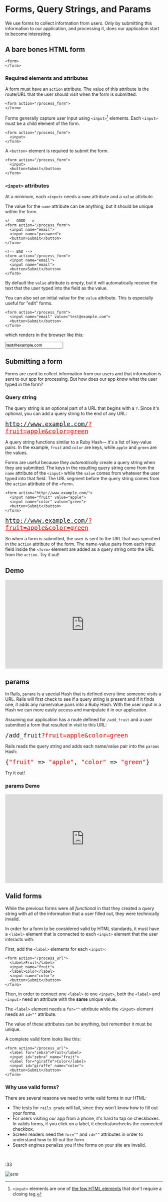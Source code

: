 # Forms, Query Strings, and Params

We use forms to collect information from users. Only by submitting this information to our application, and processing it, does our application start to become interesting.


## A bare bones HTML form

```erb
<form>
</form>
```

### Required elements and attributes

A form must have an `action` attribute. The value of this attribute is the route/URL that the user should visit when the form is submitted.

```erb
<form action="/process_form">
</form>
```

Forms generally capture user input using `<input>`[^Input] elements. Each `<input>` must be a child element of the form.

```erb
<form action="/process_form">
  <input>
</form>
```

[^Input]: `<input>` elements are one of [the few HTML elements](https://chapters.firstdraft.com/chapters/879#exceptions) that don't require a closing tag.

A `<button>` element is required to submit the form.

```erb
<form action="/process_form">
  <input>
  <button>Submit</button>
</form>
```


### `<input>` attributes

At a minimum, each `<input>` needs a `name` attribute and a `value` attribute.

The value for the `name` attribute can be anything, but it should be unique within the form.

```erb
<!-- GOOD -->
<form action="/process_form">
  <input name="email">
  <input name="password">
  <button>Submit</button>
</form>
```

```erb
<!-- BAD -->
<form action="/process_form">
  <input name="email">
  <input name="email">
  <button>Submit</button>
</form>
```

By default the `value` attribute is empty, but it will automatically receive the text that the user typed into the field as the value.

You can also set an initial value for the `value` attribute. This is especially useful for "edit" forms.

```erb
<form action="/process_form">
  <input name="email" value="test@example.com">
  <button>Submit</button>
</form>
```

which renders in the browser like this:

<div class="full-bleed">
  <input name="email" value="test@example.com">
</div>

## Submitting a form

Forms are used to collect information from our users and that information is sent to our app for processing. But how does our app _know_ what the user typed in the form?

### Query string

The query string is an optional part of a URL that begins with a `?`. Since it's optional, you can add a query string to the end of any URL:

<span style="font-size: 1.2rem;font-family: monospace;">http://www.example.com/<span style="color: red; text-decoration: underline;">?fruit=apple&color=green</span></span>

A query string functions similar to a Ruby Hash— it's a list of key-value pairs. In the example, `fruit` and `color` are keys, while `apple` and `green` are the values. 

Forms are useful because they _automatically_ create a query string when they are submitted. The keys in the resulting query string come from the `name` attribute of the `<input>` while the `value` comes from whatever the user typed into that field. The URL segment before the query string comes from the `action` attribute of the `<form>`.

```erb
<form action="http://www.example.com/">
  <input name="fruit" value="apple">
  <input name="color" value="green">
  <button>Submit</button>
</form>
```
  
<span style="font-size: 1.2rem;font-family: monospace;">http://www.example.com/<span style="color: red; text-decoration: underline;">?fruit=apple&color=green</span></span>


So when a form is submitted, the user is sent to the URL that was specified in the `action` attribute of the form. The name-value pairs from each input field inside the `<form>` element are added as a query string onto the URL from the `action`. Try it out!

## Demo

<div class="iframe-container" style="overflow: hidden;padding-top: 56.25%;position: relative;"><iframe loading="lazy" style="border: 0;height: 100%;left: 0;position: absolute;top: 0;width: 100%;" src="https://jelani.dev/form-demo/"></iframe></div>

## params

In Rails, `params` is a special Hash that is defined every time someone visits a URL. Rails will first check to see if a query string is present and if it finds one, it adds any name/value pairs into a Ruby Hash. With the user input in a Hash we can more easily access and manipulate it in our application.

Assuming our application has a route defined for `/add_fruit` and a user submitted a form that resulted in visit to this URL:

<span style="font-size: 1.2rem;font-family: monospace;">/add_fruit<span style="color: red;">?fruit=apple&color=green</span></span>

Rails reads the query string and adds each name/value pair into the `params` Hash:

<span style="font-size: 1.2rem;font-family: monospace;">{<span style="color: red; ">&quot;fruit&quot; <span style="color:black;">=></span> &quot;apple&quot;<span style="color:black;">,</span> &quot;color&quot; <span style="color:black;">=></span> &quot;green&quot;</span>}</span>

Try it out!

### params Demo

<div class="iframe-container" style="overflow: hidden;padding-top: 56.25%;position: relative;"><iframe loading="lazy" style="border: 0;height: 100%;left: 0;position: absolute;top: 0;width: 100%;" src="https://jelani.dev/form-demo/params"></iframe></div>

## Valid forms

While the previous forms were all _functional_ in that they created a query string with all of the information that a user filled out, they were technically invalid.

In order for a form to be considered valid by HTML standards, it must have a `<label>` element that is connected to each `<input>` element that the user interacts with.

First, add the `<label>` elements for each `<input>`:

```erb
<form action="/process_url">
  <label>Fruit</label>
  <input name="fruit">
  <label>Color</label>
  <input name="color">
  <button>Submit</button>
</form>
```

Then, in order to connect one `<label>` to one `<input>`, both the `<label>` and `<input>` need an attribute with the **same** unique value.

The `<label>` element needs a `for=""` attribute while the `<input>` element needs an `id=""` attribute.

The value of these attributes can be anything, but remember it must be unique.

A complete valid form looks like this:

```erb
<form action="/process_url">
  <label for="zebra">Fruit</label>
  <input id="zebra" name="fruit">
  <label for="giraffe">Color</label>
  <input id="giraffe" name="color">
  <button>Submit</button>
</form>
```

### Why use valid forms?

There are several reasons we need to write valid forms in our HTML:
- The tests for `rails grade` will fail, since they won't know how to fill out your forms.
- For users visiting our app from a phone, it's hard to tap on checkboxes. In valids forms, if you click on a label, it checks/unchecks the connected checkbox.
- Screen readers need the `for=""` and `id=""` attributes in order to understand how to fill out the form.
- Search engines penalize you if the forms on your site are invalid.

<br>

:33

![erm](/assets/Erm_1.png)
